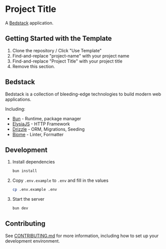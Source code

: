 # Project Title

A [Bedstack](https://github.com/bedtime-coders/bedstack) application.

## Getting Started with the Template

1. Clone the repository / Click "Use Template"
2. Find-and-replace "project-name" with your project name
3. Find-and-replace "Project Title" with your project title
4. Remove this section.

## Bedstack

Bedstack is a collection of bleeding-edge technologies to build modern web applications.

Including:

- [Bun](https://bun.sh) - Runtime, package manager
- [ElysiaJS](https://elysiajs.com) - HTTP Framework
- [Drizzle](https://orm.drizzle.team) - ORM, Migrations, Seeding
- [Biome](https://biomejs.dev) - Linter, Formatter

## Development

1. Install dependencies

   ```bash
   bun install
   ```

2. Copy `.env.example` to `.env` and fill in the values

   ```bash
   cp .env.example .env
   ```

3. Start the server

   ```bash
   bun dev
   ```

## Contributing

See [CONTRIBUTING.md](./CONTRIBUTING.md) for more information, including how to set up your development environment.

